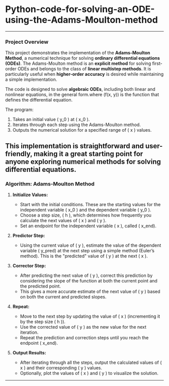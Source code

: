 # Python-code-for-solving-an-ODE-using-the-Adams-Moulton-method
---

### Project Overview

This project demonstrates the implementation of the **Adams-Moulton Method**, a numerical technique for solving **ordinary differential equations (ODEs)**. The Adams-Moulton method is an **explicit method** for solving first-order ODEs and belongs to the class of **linear multistep methods**. It is particularly useful when **higher-order accuracy** is desired while maintaining a simple implementation.

The code is designed to solve **algebraic ODEs**, including both linear and nonlinear equations, in the general form.where \(f(x, y)\) is the function that defines the differential equation. 

The program:
1. Takes an initial value \( y_0 \) at \( x_0 \).
2. Iterates through each step using the Adams-Moulton method.
3. Outputs the numerical solution for a specified range of \( x \) values.

This implementation is straightforward and user-friendly, making it a great starting point for anyone exploring numerical methods for solving differential equations.
---

### Algorithm: Adams-Moulton Method 

1. **Initialize Values:**
   - Start with the initial conditions. These are the starting values for the independent variable \( x_0 \) and the dependent variable \( y_0 \).
   - Choose a step size, \( h \), which determines how frequently you calculate the next values of \( x \) and \( y \).
   - Set an endpoint for the independent variable \( x \), called \( x_end\).

2. **Predictor Step:**
   - Using the current value of \( y \), estimate the value of the dependent variable \( y_pred\) at the next step using a simple method (Euler’s method). This is the "predicted" value of \( y \) at the next \( x \).

3. **Corrector Step:**
   - After predicting the next value of \( y \), correct this prediction by considering the slope of the function at both the current point and the predicted point.
   - This gives a more accurate estimate of the next value of \( y \) based on both the current and predicted slopes.

4. **Repeat:**
   - Move to the next step by updating the value of \( x \) (incrementing it by the step size \( h \)).
   - Use the corrected value of \( y \) as the new value for the next iteration.
   - Repeat the prediction and correction steps until you reach the endpoint \( x_end\).

5. **Output Results:**
   - After iterating through all the steps, output the calculated values of \( x \) and their corresponding \( y \) values.
   - Optionally, plot the values of \( x \) and \( y \) to visualize the solution.

---

